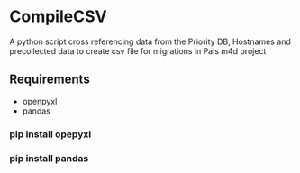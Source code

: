 # CompileCSV
A python script cross referencing data from the Priority DB, Hostnames and precollected data to create csv file for migrations in Pais m4d project

## Requirements
 - openpyxl
 - pandas
### pip install opepyxl
### pip install pandas
